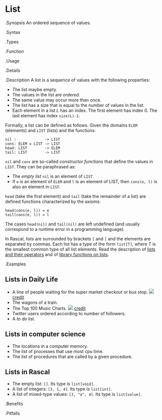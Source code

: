 # List

.Synopsis
An ordered sequence of values.

.Syntax

.Types

.Function
       
.Usage

.Details

.Description
A list is a sequence of values with the following properties:

*  The list maybe empty.
*  The values in the list are _ordered_.
*  The same value may occur more than once.
*  The list has a size that is equal to the number of values in the list.
*  Each element in a list _L_ has an index. The first element has index 0. The last element has index `size(L)-1`.


Formally, a list can be defined as follows. Given the domains `ELEM` (elements) and `LIST` (lists) and the functions:
```rascal
nil :             -> LIST
cons: ELEM x LIST -> LIST
head: LIST        -> ELEM
tail: LIST        -> LIST
```
`nil` and `cons` are so-called _constructor functions_ that define the values in `LIST`. They can be paraphrased as:

*  The _empty list_ `nil` is an element of `LIST`.
*  If `e` is an element of `ELEM` and `l` is an element of LIST, then `cons(e, l)` is also an element in `LIST`.


`head` (take the first element) and `tail` (take the remainder of a list)
are defined functions characterized by the axioms:
```rascal
head(cons(e, l)) = e
tail(cons(e, l)) = l
```
The cases `head(nil)` and `tail(nil)` are left undefined (and usually correspond to a runtime error in a programming language).

In Rascal, lists are surrounded by brackets `[` and `]` and the elements are separated by commas.
Each list has a type of the form `list[T]`, where _T_ is the smallest common type of all list elements.
Read the description of [lists and their operators]((Rascal:Values-List))
and of [library functions on lists]((Library:module:List)).

.Examples
## Lists in Daily Life

*  A line of people waiting for the super market checkout or bus stop. 
   ![]((queue.png))
   [credit](http://www.realbollywood.com)
*  The wagons of a train.
*  The Top 100 Music Charts.
   ![]((hot100.png))
   [credit](http://www.billboard.com/charts/hot-100#/charts/hot-100)
*  Twitter users ordered according to number of followers.
*  A _to do_ list.


## Lists in computer science

*  The locations in a computer memory.
*  The list of processes that use most cpu time.
*  The list of procedures that are called by a given procedure.


## Lists in Rascal

*  The empty list: `[]`. Its type is `list[void]`.
*  A list of integers: `[3, 1, 4]`. Its type is `list[int]`.
*  A list of mixed-type values: `[3, "a", 4]`. Its type is `list[value]`.

.Benefits

.Pitfalls

